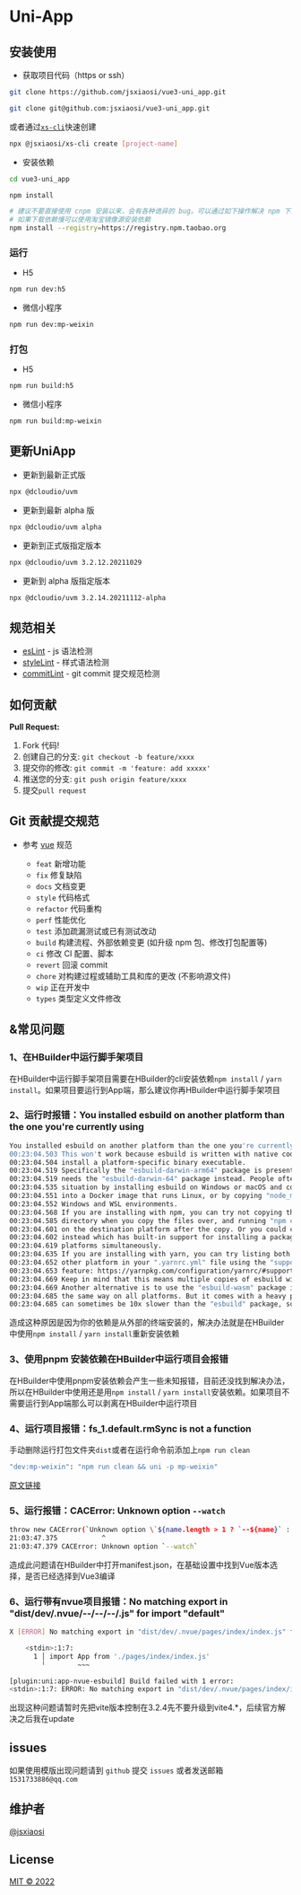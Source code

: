 # Uni-App

## 安装使用

- 获取项目代码（https or ssh）

```bash
git clone https://github.com/jsxiaosi/vue3-uni_app.git

git clone git@github.com:jsxiaosi/vue3-uni_app.git
```

或者通过[`xs-cli`](https://github.com/jsxiaosi/xs-cli)快速创建

```bash
npx @jsxiaosi/xs-cli create [project-name]
```

- 安装依赖

```bash
cd vue3-uni_app

npm install

# 建议不要直接使用 cnpm 安装以来，会有各种诡异的 bug。可以通过如下操作解决 npm 下载速度慢的问题
# 如果下载依赖慢可以使用淘宝镜像源安装依赖
npm install --registry=https://registry.npm.taobao.org

```

### 运行

- H5

```bash
npm run dev:h5
```

- 微信小程序

```bash
npm run dev:mp-weixin
```

### 打包

- H5

```bash
npm run build:h5
```

- 微信小程序

```bash
npm run build:mp-weixin
```

## 更新UniApp

- 更新到最新正式版

``` bash
npx @dcloudio/uvm
```

- 更新到最新 alpha 版

``` bash
npx @dcloudio/uvm alpha
```

- 更新到正式版指定版本

``` bash
npx @dcloudio/uvm 3.2.12.20211029
```

- 更新到 alpha 版指定版本

``` bash
npx @dcloudio/uvm 3.2.14.20211112-alpha
```

## 规范相关

- [esLint](https://eslint.org/) - js 语法检测
- [styleLint](https://stylelint.io/) - 样式语法检测
- [commitLint](https://commitlint.js.org/#/) - git commit 提交规范检测

## 如何贡献

**Pull Request:**

1. Fork 代码!
2. 创建自己的分支: `git checkout -b feature/xxxx`
3. 提交你的修改: `git commit -m 'feature: add xxxxx'`
4. 推送您的分支: `git push origin feature/xxxx`
5. 提交`pull request`

## Git 贡献提交规范

- 参考 [vue](https://github.com/vuejs/vue/blob/dev/.github/COMMIT_CONVENTION.md) 规范

  - `feat` 新增功能
  - `fix` 修复缺陷
  - `docs` 文档变更
  - `style` 代码格式
  - `refactor` 代码重构
  - `perf` 性能优化
  - `test` 添加疏漏测试或已有测试改动
  - `build` 构建流程、外部依赖变更 (如升级 npm 包、修改打包配置等)
  - `ci` 修改 CI 配置、脚本
  - `revert` 回滚 commit
  - `chore` 对构建过程或辅助工具和库的更改 (不影响源文件)
  - `wip` 正在开发中
  - `types` 类型定义文件修改

## &常见问题

### 1、在HBuilder中运行脚手架项目

在HBuilder中运行脚手架项目需要在HBuilder的cli安装依赖`npm install` / `yarn install`。如果项目要运行到App端，那么建议你再HBuilder中运行脚手架项目

### 2、运行时报错：You installed esbuild on another platform than the one you're currently using

``` bash
You installed esbuild on another platform than the one you're currently using.
00:23:04.503 This won't work because esbuild is written with native code and needs to
00:23:04.504 install a platform-specific binary executable.
00:23:04.519 Specifically the "esbuild-darwin-arm64" package is present but this platform
00:23:04.519 needs the "esbuild-darwin-64" package instead. People often get into this
00:23:04.535 situation by installing esbuild on Windows or macOS and copying "node_modules"
00:23:04.551 into a Docker image that runs Linux, or by copying "node_modules" between
00:23:04.552 Windows and WSL environments.
00:23:04.568 If you are installing with npm, you can try not copying the "node_modules"
00:23:04.585 directory when you copy the files over, and running "npm ci" or "npm install"
00:23:04.601 on the destination platform after the copy. Or you could consider using yarn
00:23:04.602 instead which has built-in support for installing a package on multiple
00:23:04.619 platforms simultaneously.
00:23:04.635 If you are installing with yarn, you can try listing both this platform and the
00:23:04.652 other platform in your ".yarnrc.yml" file using the "supportedArchitectures"
00:23:04.653 feature: https://yarnpkg.com/configuration/yarnrc/#supportedArchitectures
00:23:04.669 Keep in mind that this means multiple copies of esbuild will be present.
00:23:04.669 Another alternative is to use the "esbuild-wasm" package instead, which works
00:23:04.685 the same way on all platforms. But it comes with a heavy performance cost and
00:23:04.685 can sometimes be 10x slower than the "esbuild" package, so you may also not
```

造成这种原因是因为你的依赖是从外部的终端安装的，解决办法就是在HBuilder中使用`npm install` / `yarn install`重新安装依赖

### 3、使用pnpm 安装依赖在HBuilder中运行项目会报错

在HBuilder中使用pnpm安装依赖会产生一些未知报错，目前还没找到解决办法，所以在HBuilder中使用还是用`npm install` / `yarn install`安装依赖。如果项目不需要运行到App端那么可以剥离在HBuilder中运行项目

### 4、运行项目报错：fs_1.default.rmSync is not a function

手动删除运行打包文件夹`dist`或者在运行命令前添加上`npm run clean`

``` bash
"dev:mp-weixin": "npm run clean && uni -p mp-weixin"
```

[原文链接](https://ask.dcloud.net.cn/question/154572)

### 5、运行报错：CACError: Unknown option `--watch`

``` bash
throw new CACError(`Unknown option \`${name.length > 1 ? `--${name}` : `-${name}`}\``);
21:03:47.375           ^
21:03:47.379 CACError: Unknown option `--watch`
```

造成此问题请在HBuilder中打开manifest.json，在基础设置中找到Vue版本选择，是否已经选择到Vue3编译

### 6、运行带有nvue项目报错：No matching export in "dist/dev/.nvue/--/--/--/.js" for import "default"

``` bash
X [ERROR] No matching export in "dist/dev/.nvue/pages/index/index.js" for import "default"  

    <stdin>:1:7:  
      1 │ import App from './pages/index/index.js'  
        ╵        ~~~  

[plugin:uni:app-nvue-esbuild] Build failed with 1 error:  
<stdin>:1:7: ERROR: No matching export in "dist/dev/.nvue/pages/index/index.js" for import "default"  
```

出现这种问题请暂时先把vite版本控制在3.2.4先不要升级到vite4.*，后续官方解决之后我在update

## issues

如果使用模版出现问题请到 `github` 提交 `issues` 或者发送邮箱 `1531733886@qq.com`

## 维护者

[@jsxiaosi](https://github.com/jsxiaosi)

## License

[MIT © 2022](./LICENSE)
